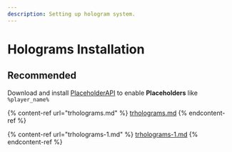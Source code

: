```yaml
---
description: Setting up hologram system.
---
```


# Holograms Installation

## Recommended

Download and install [PlaceholderAPI](https://www.spigotmc.org/resources/6245/) to enable **Placeholders** like `%player_name%`

{% content-ref url="trholograms.md" %}
[trholograms.md](trholograms.md)
{% endcontent-ref %}

{% content-ref url="trholograms-1.md" %}
[trholograms-1.md](trholograms-1.md)
{% endcontent-ref %}
